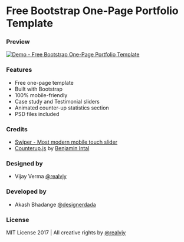 # Free Bootstrap One-Page Portfolio Template

### Preview
[![Demo - Free Bootstrap One-Page Portfolio Template](http://designerdada.com/designerdada/wp-content/uploads/2017/04/One-Page-Portfolio-Free-Bootstrap-Template.jpg)](http://www.designerdada.com/designerdada/dd-repository/One-Page-Portfolio-Template/index.html)

### Features

* Free one-page template
* Built with Bootstrap
* 100% mobile-friendly
* Case study and Testimonial sliders
* Animated counter-up statistics section
* PSD files included


### Credits

 * [Swiper - Most modern mobile touch slider](http://idangero.us/swiper)
 * [Counterup.js](https://github.com/bfintal/Counter-Up) by [Benjamin Intal](https://github.com/bfintal)


### Designed by

 * Vijay Verma [@realvjy](https://dribbble.com/realvjy)

### Developed by

 * Akash Bhadange [@designerdada](https://dribbble.com/designerdada)

### License
MIT License 2017 | All creative rights by [@realvjy](https://github.com/realvjy)
